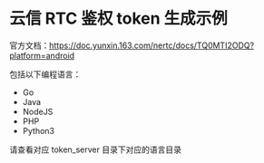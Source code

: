 # 云信 RTC 鉴权 token 生成示例 

官方文档：https://doc.yunxin.163.com/nertc/docs/TQ0MTI2ODQ?platform=android

包括以下编程语言：

- Go
- Java
- NodeJS
- PHP
- Python3

请查看对应 token_server 目录下对应的语言目录

